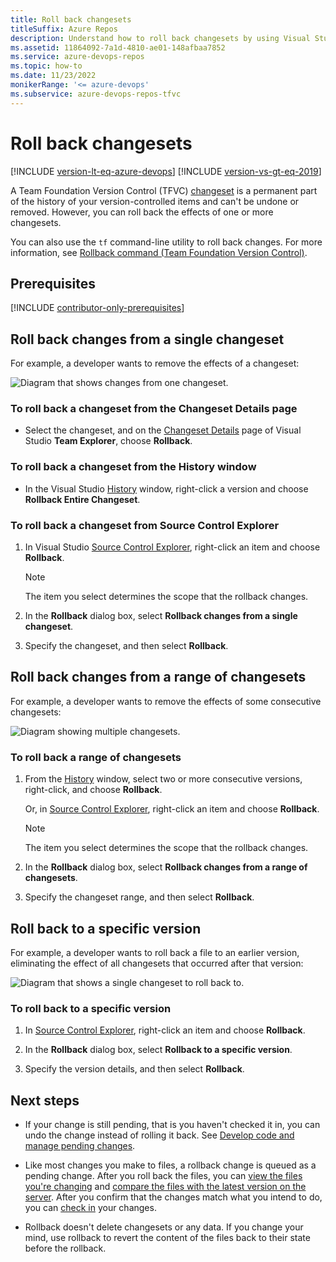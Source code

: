 ```yaml
---
title: Roll back changesets
titleSuffix: Azure Repos
description: Understand how to roll back changesets by using Visual Studio with Team Foundation Version Control (TFVC).
ms.assetid: 11864092-7a1d-4810-ae01-148afbaa7852
ms.service: azure-devops-repos
ms.topic: how-to
ms.date: 11/23/2022
monikerRange: '<= azure-devops'
ms.subservice: azure-devops-repos-tfvc
---
```



# Roll back changesets

[!INCLUDE [version-lt-eq-azure-devops](../../includes/version-lt-eq-azure-devops.md)]
[!INCLUDE [version-vs-gt-eq-2019](../../includes/version-vs-gt-eq-2019.md)]


A Team Foundation Version Control (TFVC) [changeset](find-view-changesets.md) is a permanent part of the history of your version-controlled items and can't be undone or removed. However, you can roll back the effects of one or more changesets.

You can also use the `tf` command-line utility to roll back changes. For more information, see [Rollback command (Team Foundation Version Control)](rollback-command-team-foundation-version-control.md).

## Prerequisites

[!INCLUDE [contributor-only-prerequisites](includes/contributor-only-prerequisites.md)]

## Roll back changes from a single changeset

For example, a developer wants to remove the effects of a changeset:

![Diagram that shows changes from one changeset.](media/roll-back-changesets/IC581279.png)

### To roll back a changeset from the Changeset Details page

- Select the changeset, and on the [Changeset Details](find-view-changesets.md) page of Visual Studio **Team Explorer**, choose **Rollback**.

### To roll back a changeset from the History window

- In the Visual Studio [History](get-history-item.md) window, right-click a version and choose **Rollback Entire Changeset**.

### To roll back a changeset from Source Control Explorer

1. In Visual Studio [Source Control Explorer](use-source-control-explorer-manage-files-under-version-control.md), right-click an item and choose **Rollback**.

   > [!NOTE]
   > The item you select determines the scope that the rollback changes.

1. In the **Rollback** dialog box, select **Rollback changes from a single changeset**.

1. Specify the changeset, and then select **Rollback**.

## Roll back changes from a range of changesets

For example, a developer wants to remove the effects of some consecutive changesets:

![Diagram showing multiple changesets.](media/roll-back-changesets/IC581280.png)

### To roll back a range of changesets

1. From the [History](get-history-item.md) window, select two or more consecutive versions, right-click, and choose **Rollback**.

   Or, in [Source Control Explorer](use-source-control-explorer-manage-files-under-version-control.md), right-click an item and choose **Rollback**.

   > [!NOTE]
   > The item you select determines the scope that the rollback changes.

1. In the **Rollback** dialog box, select **Rollback changes from a range of changesets**.

1. Specify the changeset range, and then select **Rollback**.

## Roll back to a specific version

For example, a developer wants to roll back a file to an earlier version, eliminating the effect of all changesets that occurred after that version:

![Diagram that shows a single changeset to roll back to.](media/roll-back-changesets/IC581281.png)

### To roll back to a specific version

1. In [Source Control Explorer](use-source-control-explorer-manage-files-under-version-control.md), right-click an item and choose **Rollback**.

1. In the **Rollback** dialog box, select **Rollback to a specific version**.

1. Specify the version details, and then select **Rollback**.

## Next steps

- If your change is still pending, that is you haven't checked it in, you can undo the change instead of rolling it back. See [Develop code and manage pending changes](develop-code-manage-pending-changes.md).

- Like most changes you make to files, a rollback change is queued as a pending change. After you roll back the files, you can [view the files you're changing](develop-code-manage-pending-changes.md) and [compare the files with the latest version on the server](compare-files.md). After you confirm that the changes match what you intend to do, you can [check in](check-your-work-team-codebase.md) your changes.

- Rollback doesn't delete changesets or any data. If you change your mind, use rollback to revert the content of the files back to their state before the rollback.

